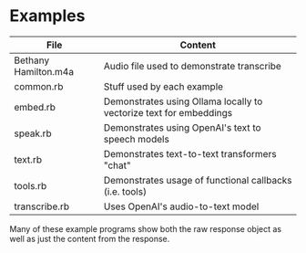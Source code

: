 # Examples

| File | Content |
| --- | --- |
| Bethany Hamilton.m4a | Audio file used to demonstrate transcribe|
| common.rb | Stuff used by each example |
| embed.rb | Demonstrates using Ollama locally to vectorize text for embeddings|
| speak.rb | Demonstrates using OpenAI's text to speech models |
| text.rb | Demonstrates text-to-text transformers "chat" |
| tools.rb | Demonstrates usage of functional callbacks (i.e. tools) |
| transcribe.rb | Uses OpenAI's audio-to-text model |

Many of these example programs show both the raw response object as well as just the
content from the response.